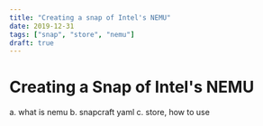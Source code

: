 ```yaml
---
title: "Creating a snap of Intel's NEMU"
date: 2019-12-31
tags: ["snap", "store", "nemu"]
draft: true
---
```


# Creating a Snap of Intel's NEMU

a. what is nemu
b. snapcraft yaml
c. store, how to use
